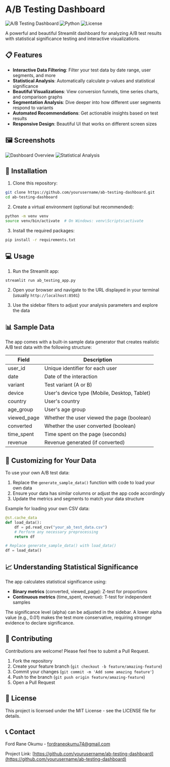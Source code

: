 # A/B Testing Dashboard

![A/B Testing Dashboard](https://img.shields.io/badge/Streamlit-A/B%20Testing-FF4B4B)
![Python](https://img.shields.io/badge/Python-3.7+-blue)
![License](https://img.shields.io/badge/License-MIT-green)

A powerful and beautiful Streamlit dashboard for analyzing A/B test results with statistical significance testing and interactive visualizations.

## 📋 Features

- **Interactive Data Filtering**: Filter your test data by date range, user segments, and more
- **Statistical Analysis**: Automatically calculate p-values and statistical significance
- **Beautiful Visualizations**: View conversion funnels, time series charts, and comparison graphs
- **Segmentation Analysis**: Dive deeper into how different user segments respond to variants
- **Automated Recommendations**: Get actionable insights based on test results
- **Responsive Design**: Beautiful UI that works on different screen sizes

## 🖼️ Screenshots

![Dashboard Overview](https://via.placeholder.com/800x400?text=A/B+Testing+Dashboard)
![Statistical Analysis](https://via.placeholder.com/800x400?text=Statistical+Analysis)

## 🚀 Installation

1. Clone this repository:
```bash
git clone https://github.com/yourusername/ab-testing-dashboard.git
cd ab-testing-dashboard
```

2. Create a virtual environment (optional but recommended):
```bash
python -m venv venv
source venv/bin/activate  # On Windows: venv\Scripts\activate
```

3. Install the required packages:
```bash
pip install -r requirements.txt
```

## 💻 Usage

1. Run the Streamlit app:
```bash
streamlit run ab_testing_app.py
```

2. Open your browser and navigate to the URL displayed in your terminal (usually `http://localhost:8501`)

3. Use the sidebar filters to adjust your analysis parameters and explore the data

## 📊 Sample Data

The app comes with a built-in sample data generator that creates realistic A/B test data with the following structure:

| Field | Description |
|-------|-------------|
| user_id | Unique identifier for each user |
| date | Date of the interaction |
| variant | Test variant (A or B) |
| device | User's device type (Mobile, Desktop, Tablet) |
| country | User's country |
| age_group | User's age group |
| viewed_page | Whether the user viewed the page (boolean) |
| converted | Whether the user converted (boolean) |
| time_spent | Time spent on the page (seconds) |
| revenue | Revenue generated (if converted) |

## 🔧 Customizing for Your Data

To use your own A/B test data:

1. Replace the `generate_sample_data()` function with code to load your own data
2. Ensure your data has similar columns or adjust the app code accordingly
3. Update the metrics and segments to match your data structure

Example for loading your own CSV data:

```python
@st.cache_data
def load_data():
    df = pd.read_csv("your_ab_test_data.csv")
    # Perform any necessary preprocessing
    return df

# Replace generate_sample_data() with load_data()
df = load_data()
```

## 📈 Understanding Statistical Significance

The app calculates statistical significance using:

- **Binary metrics** (converted, viewed_page): Z-test for proportions
- **Continuous metrics** (time_spent, revenue): T-test for independent samples

The significance level (alpha) can be adjusted in the sidebar. A lower alpha value (e.g., 0.01) makes the test more conservative, requiring stronger evidence to declare significance.

## 🤝 Contributing

Contributions are welcome! Please feel free to submit a Pull Request.

1. Fork the repository
2. Create your feature branch (`git checkout -b feature/amazing-feature`)
3. Commit your changes (`git commit -m 'Add some amazing feature'`)
4. Push to the branch (`git push origin feature/amazing-feature`)
5. Open a Pull Request

## 📝 License

This project is licensed under the MIT License - see the LICENSE file for details.

## 📞 Contact

Ford Rane Okumu - [fordraneokumu74@gmail.com](mailto:fordraneokumu74@gmail.com)

Project Link: [https://github.com/yourusername/ab-testing-dashboard](https://github.com/yourusername/ab-testing-dashboard)

